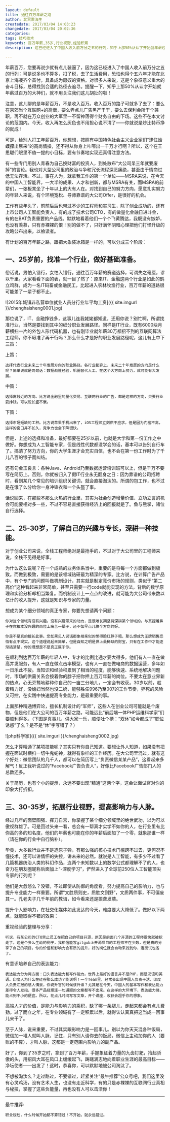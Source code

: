 ```yaml
---
layout: default
title: 通往百万年薪之路
author: 北冥乘海生
createdate: 2017/03/04 14:03:23
changedate: 2017/03/04 20:02:36
categories:
tags: 技巧技术
keywords: 百万年薪,35岁,行业视野,经验积累
description: 这已经进入了中国人收入前万分之五的行列，知乎上那50%从认字开始就年薪过百万的大神们，就不用关注我们这儿胡扯的啦！

---
```


年薪百万，您要再说少就有点儿装逼了，因为这已经进入了中国人收入前万分之五的行列；可是说多也不算多，扣了税，去了生活费用，恐怕也得个五六年才能在北京上海凑齐个首付，具备成为房奴的资格。对很多人来说，这是个象征意义重大的奋斗目标，总得找到合适的路径去追寻。提醒一下，知乎上那50%从认字开始就年薪过百万的大神们，就不用关注我们这儿胡扯的啦！

注意，这儿聊的是年薪百万，不是收入百万。收入百万的路子可就多了去了：要么在京郊当个互联网+的高僧，要么弄点儿广告黑产干干，要么去保利会所干个兼职，再不就在万众创业的大军里一不留神落得个财务自由的下场。这些不在本文讨论的范围内。今天，收入再怎么灰色也不用担心说不清了——你就说是炒比特币挣的就成！

可是，给别人打工年薪百万，你想想，按照有中国特色社会主义企业家们“逮住蛤蟆攥出尿来”的高尚情操，还不得从你身上咔嚓出一千万才行啊？所以，这个在王思聪们眼里不值一提的小目标，要有节奏地实现还真得注意方法。

有一些专门用别人青春为自己换财富的投资人，到处散布“大公司呆三年就要废掉”的言论。我也对大型公司里的政治斗争和冗长流程深恶痛绝，甚至由于情商过低无法存活。不过，事在人为，就拿我工作的第一个单位——MSRA来说，在今天的中国人工智能界，一大半的成果、人才和创新，都与MSRA有关，而MSRA的前辈们，一张板凳坐了十年以上的大有人在。对找到自己的努力方向，愿意扎实努力的年轻人来说，有个环境宽松、导师靠谱的大公司Offer，是很好的机会。

工作有些年头了，前前后后也带过不少的工程师和实习生，除了创业成功的，还有上市公司人工智能负责人，有的成了技术公司CTO，有的做量化金融日进斗金，有的在BAT负责重要的产品线。默默地看着他们一个个飞黄腾达，我既没有嫉妒，也没有羡慕，只有赤裸裸的恨！别的做不了，只好满怀阴暗心理把他们打怪升级的攻略公布出来，以飨读者。

有计划的百万年薪之路，跟把大象装冰箱是一样的，可以分成三个阶段：

## 一、25岁前，找准一个行业，做好基础准备。

俗话说，男怕入错行，女怕入错行。通往百万年薪的赛道选择，可谓失之毫厘，谬以千里。大家看看下面的表，就一目了然了：原来IT、金融这两个行业是如此的鹤立鸡群，成为一名IT码畜或金融民工，比起进入农林牧渔行业，百万年薪的道路很可能差了一辈子都不止。

![2015年城镇非私营单位就业人员分行业年平均工资]({{ site.imgurl }}/chenghaisheng0001.jpg)

那位说了，IT、金融挣钱多，这事儿连我姥姥都知道，还用你说？别忙啊，所谓找准行业，当然是要找到其中的细分职业发展路径。同样是IT行业，既有6000块月薪横扫一片的外包人形代码机器，也有刚毕业就年薪30万都招不到的互联网算法工程师，你不瞅准了再干行吗？那么什么才是好的职业发展路径呢，这儿有上中下三策：

上策：

	选择代表行业未来二十年发展方向的职业路径。各行业都算上，未来二十年发展的方向是什么呢？简单说就是两句话：数据战胜经验，机器替代人工。在这个大方向上努力，就可能有大发展。

中策：

	选择离钱近的方向。比方说金融里的量化交易、互联网行业的广告，都是这样的方向，只要行业要挣钱，可以说长盛不衰。

下策：

	选择市场短缺的工种。比方说苹果手机出来了，iOS工程师立刻供不应求，但是因为门槛不高，这样的窗口并不长久，竞争力也会下降很快。

但是，上述的选择和准备，最好都要在25岁以前，也就是大学和第一份工作之中做好。你想成为人工智能专家，但是线性代数都没学会的话，基本可以告别自行车了。搞清了努力方向，你的大学生涯才会充实自信，也不会在第一份工作时为了千儿八百的银子而纠结。

还有句金玉良言：各种Java、Android乃至数据运营培训班可以上，但是千万不要写在简历上。否则，你就被归入了假IT行业永无翻身之日：因为靠谱的公司招聘时，看到某几个常见的培训组织关键词，就会直接淘汰的。所谓的包工作，也不过是在饿了么分给你一身冲锋衣和一个头盔了事。

话说回来，在那些不那么火热的行业里，其实为社会创造增量价值、立功立言的机会可能要相对多一些，不过不容易直接获得经济上的回报就是了。鱼与熊掌，诸位自行选择。

## 二、25-30岁，了解自己的兴趣与专长，深耕一种技能。

对于创业公司来说，全栈工程师绝对是最抢手的，不过对于大公司里的工程师来说，全栈不见得是好事。

为什么这么说呢？在一个成熟的业务体系当中，重要的是将每一个方面都做到极致。而做到极致，需要的是该领域钻研最为精深的专家。比方说，在计算广告产品中，有个专门的问题叫做机制设计，其实就是制定竞价市场的规则，类似于“第二高价”这种看起来非常简单，甚至只需要一行code就能实现的方法，背后的数学原理和实验分析却相当繁复。而机制设计上一点点的改进，就可能为大公司带来数以亿计的收入提升，这就是知识与专家的力量。

想成为某个细分领域的真正专家，你要先想请两个问题：

	你对这个领域有没有兴趣。没有兴趣带来的动力，是很难长期坚持深耕某个领域的。与其捏着鼻子在你根本没兴趣的岗位上痛苦一辈子，还不如早点儿换个方向的好。

	你是不是真的擅长此事。您如果见人说话都象相亲似的憋得脸红脖子粗，那么想成为王牌销售恐怕有点不现实。这个道理说起来简单，但是自知之明是世上最稀缺的财宝，只有在工作中才能逐渐搞清楚，你的理想是不是真正属于你。

在顺利到达百万年薪的年轻人中，专才的比例比通才要大得多。他们有人一直在做高并发服务，有人一直在做点击率模型，也有人一直在做电商的数据运营，多年如一日乐此不疲。当知识和经验积累到了相当的程度，能够快速、系统地解决问题时，市场的供需关系会按着你的脖子把你押上百万年薪的岗位。不要太在意业界新的热点，心无旁骛地耕种你自己的一亩三分地儿，一定会有收获。30岁以前，趁着精力好，没媳妇当然也没二奶，能够胜任996乃至007的工作节奏，猝死的风险又可控，在实践中快速提高专业能力，是最重要的事。

上面那种精通博弈论，擅长机制设计的“军师”，这些人在创业公司可能就是个废物，但是他们在大公司的百万年薪之路，可能远比“前后端一体PHP运维科学家”们要顺利得多。（下图是真事儿，供大家一乐，顺便吐个槽：“双休”如今都成了“职位诱惑”了么？是不是“休”字写错了？）

![php科学家]({{ site.imgurl }}/chenghaisheng0002.jpg)

怎么才算精通了某项技能呢？其实只有你自己知道。要想让外人知道，如果没有把握在面试时横扫一切牛鬼蛇神，就得有象样的工作经历。在大公司里混过，就有这个好处：微信团队的几千人，都可以在简历写上“负责微信某某产品”，这看起来多解气！反正我听说过的“Facebook广告负责人”，好像比Facebook广告部门人的总数还多。

关于简历，也有个小的提示，永远不要出现“精通”这两个字，这会让面试官对你的印象大打折扣。

## 三、30-35岁，拓展行业视野，提高影响力与人脉。

经过几年的面壁图强、挥刀自宫，你掌握了某个细分领域里的绝世武功，以为可以傲视群雄了。可是回过头来一看，总会有一帮真才实学不如你的人，在行业里有比你高的多的知名度，他们的年薪也可能在你的年薪后面加了一个零，就象那谁一样（请在你的行业中自行脑补）。

毕竟，大多数行业并不是造原子弹，有那么强的核心技术门槛跨不过去，更何况不懂技术，还可以讲情怀的失控，讲未来的必然。就说是人工智能，有多少不过看了几篇机器统治人类的科幻作品，连两个未知数以上的数学公式都理解不了的人，也奋力在朋友圈昵称后面加上“-深度学习”，俨然进入了全球前250位人工智能顶尖专家的行列呢？

他们是大忽悠么？没错，不过即使从防御的角度看，努力提高自己的影响力，也与提升专业能力一样重要。所谓“文胜质则史，质胜文则野”，文质两件事，不可偏废其一。孔老夫子几千年前的教诲，如今看来还是振聋发聩。

提升个人影响力，在社交化媒体如此发达的今天，难度要大大降低了。做好以下两点，就能取得不错的效果：

重视经验的整理与分享：

	听说，有某公司的CTO禁止员工在把自己的项目开源，原因是前面几个开源的工程师很快就被挖走了。这是个多么生动的例子，我相信能写gitgub上开源项目的工程师不在少数，但是真的分享了自己的项目，你的价值和影响力会有质的提升，好的岗位就会自动来找到你，连面试也省了。

有意识培养自己的表达能力:

	表达能力分为两方面：口头表达能力和写作能力。世界上最好的语言并不是PHP，而是汉语和英语。印度人为什么在硅谷那么成功？能说啊！一个Team里，经常会出现中国人负责干活，印度人负责汇报的感人情景，你说升官的时候该升谁？尤其是在今天，中国人的基本写作和表达能力差得令人发指，很多产品经理连一句通顺的文案都写不出来。在这样的大环境下，表达能力强，能占到不小的便宜。所以，花点儿时间写写文章，开个讲座，收获会超乎你的想象。

高端人才的价值，是能力与影响力的乘积，缺了哪一条腿儿，走起来都会有点儿费劲。过了而立之年，在专业领域有了一定积累以后，就得认认真真把这当成一回事儿来干了。

至于人脉，说来重要，不过其实跟影响力是一回事儿。别以为你天天混各种饭局，微信加一堆人就叫人脉，记住，只有别人请你去的饭局，微信上主动加你的人（要账的不算），才叫人脉，这都是一定范围内影响力的副产品。

好了，你到了35岁之时，拿到了百万年薪，手握象征着力量的九齿钉耙，抬起骄傲的头，用招风大耳在风口上缓缓起飞，踌躇满志地向着职业生涯的最高目标——净坛使者——出发了！这时，恭喜你，可以默默地被公司淘汰了。

不想被淘汰么？走过路过，不要错过，赶紧关注“最牛推荐”公众号吧，我们这里没有心灵鸡汤，没有艺术人生，也没有走近科学，有的只是赤裸裸的互联网行业真相与秘技，掌握了这些负能量，再也没有人可以击溃你！

----

最牛推荐:

	职业规划，什么时候开始都不算错过！不开始，就永远错过。
